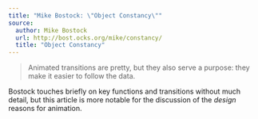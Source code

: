 ```yaml
---
title: "Mike Bostock: \"Object Constancy\""
source:
  author: Mike Bostock
  url: http://bost.ocks.org/mike/constancy/
  title: "Object Constancy"
---
```


> Animated transitions are pretty, but they also serve a purpose: they make it easier to follow the data.

Bostock touches briefly on key functions and transitions without much detail, but this article is more notable for the discussion of the _design_ reasons for animation.
